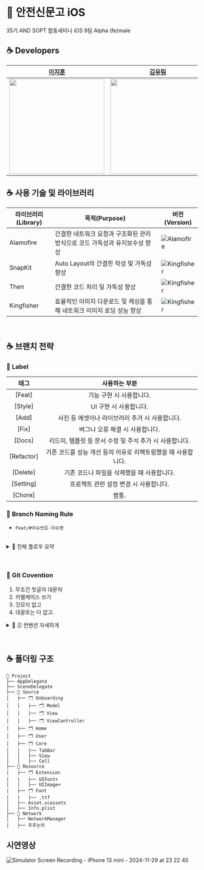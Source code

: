 # 🍎 안전신문고 iOS
35기 AND SOPT 합동세미나 iOS 9팀 Alpha (fe)male

## ☕️ Developers

| [이지훈](https://github.com/hooni0918) | [김유림](https://github.com/yurim830) | [김희은](https://github.com/HEHEEUN) | [김한열](https://github.com/OneTen19) |
| --- | --- | --- | --- |
| <img src="https://avatars.githubusercontent.com/u/109647045?v=4" width="250"/> | <img src="https://avatars.githubusercontent.com/u/157277372?v=4" width="250"/> | <img src="https://avatars.githubusercontent.com/u/105585135?v=4" width="250"/> | <img src="https://avatars.githubusercontent.com/u/63261054?v=4" width="250"/> | 


## ☕️ 사용 기술 및 라이브러리
| 라이브러리(Library) | 목적(Purpose)            | 버전(Version)                                                |
| ------------------- | ------------------------ | ------------------------------------------------------------ |
| Alamofire           | 간결한 네트워크 요청과 구조화된 관리 방식으로 코드 가독성과 유지보수성 향상        | ![Alamofire](https://img.shields.io/badge/Alamofire-5.10.1-orange)|
| SnapKit             | Auto Layout의 간결한 작성 및 가독성 향상| ![Kingfisher](https://img.shields.io/badge/SnapKit-5.7.1-black) |
| Then                | 간결한 코드 처리 및 가독성 향상        | ![Kingfisher](https://img.shields.io/badge/Then-3.0.0-white) |
| Kingfisher           | 효율적인 이미지 다운로드 및 캐싱을 통해 네트워크 이미지 로딩 성능 향상 | ![Kingfisher](https://img.shields.io/badge/Kingfisher-8.11.0-yellow) |
<br>

## ☕️ 브랜치 전략
### 💩 Label

|태그|사용하는 부분|
|:-----:|:-----:|
|[Feat]|기능 구현 시 사용합니다.|
|[Style]|UI 구현 시 사용합니다.|
|[Add]|사진 등 에셋이나 라이브러리 추가 시 사용합니다.|
|[Fix]|버그나 오류 해결 시 사용합니다.|
|[Docs]|리드미, 템플릿 등 문서 수정 및 주석 추가 시 사용합니다.|
|[Refactor]|기존 코드를 성능 개선 등의 이유로 리팩토링했을 때 사용합니다.|
|[Delete]|기존 코드나 파일을 삭제했을 때 사용합니다.|
|[Setting]|프로젝트 관련 설정 변경 시 사용합니다.|
|[Chore]| 짬통.|


### 💩 Branch Naming Rule
- `Feat/#이슈번호-이슈명`

<br>

<details>
<summary>
  🧄 전체 플로우 요약
</summary>


````


이슈를 파고 - 이슈 번호 생긴거 그대로 브랜치를 파고 - 작업할 브랜치로 이동해서 - 브랜치에서 작업후 커밋을 하고 푸시를 하고 - 메인 `yurim`에 머지를 한다.

💡 이슈를 파고

→ `Feat: withdrawAPI`


💡 이슈 번호 생긴거 그대로 브랜치를 파고

→ `Feat/#123-withdrawAPI`


작업할 브랜치로 이동해서 

브랜치에서 작업후 커밋을 하고 푸시를 하고 

머지하기

````

</details>

<br>
<br>

### 💩 Git Covention
1.  무조건 첫글자 대문자
2.  카멜케이스 쓰기
3.  깃모지 없고
4.  대괄호는 다 없고.

<details>
        
<summary>
  🧄 깃 컨벤션 자세하게
</summary>

    코드 컨벤션을 사용하는 이유는 모든 코드가 한사람이 작성한것같은 코드가 되어야 한다. 그래야 유지보수가 쉽고 이해도 빨라짐.
    
    [GitHub - StyleShare/swift-style-guide: StyleShare에서 작성한 Swift 한국어 스타일 가이드](https://github.com/StyleShare/swift-style-guide)
    
    들여쓰기 → 탭 
    
    줄바꿈 100자 → text editing 에서 넘어가면 **control M** 눌러서 개행.
    
    **빈 줄**
    
    - 빈 줄에는 공백이 포함되지 않도록 합니다.
    - 모든 파일은 빈 줄로 끝나도록 합니다.
    - MARK 구문 위와 아래에는 공백이 필요합니다.
    
    **임포트**
    
    모듈 임포트는 알파벳 순으로 정렬합니다. 내장 프레임워크를 먼저 임포트하고, 빈 줄로 구분하여 서드파티 프레임워크를 임포트합니다.
    
    ```swift
    import UIKit
    
    import SwiftyColor
    import SwiftyImage
    import Then
    import URLNavigator
    ```
    
    **클래스와 구조체**
    
    - 클래스와 구조체의 이름에는 UpperCamelCase를 사용합니다.
    - 클래스 이름에는 접두사Prefix를 붙이지 않습니다.
        
        **좋은 예:**
        
        ```swift
        class SomeClass {
          // class definition goes here
        }
        
        struct SomeStructure {
          // structure definition goes here
        }
        ```
        
        **나쁜 예:**
        
        ```swift
        class someClass {
        // class definition goes here
        }
        
        struct someStructure {
        // structure definition goes here
        }
        ```
        
    
    **함수**
    
    - 함수 이름에는 lowerCamelCase를 사용합니다.
    - 함수 이름 앞에는 되도록이면 `get`을 붙이지 않습니다.
        
        **좋은 예:**
        
        ```swift
        func name(for user: User) -> String?
        ```
        
        **나쁜 예:**
        
        ```swift
        func getName(for user: User) -> String?
        ```
        
    
    함수이름
    
    버튼 누르는거면
    
    `nextButtonTapped`
    
    명사 동사 순으로 결정
    
    **변수**
    
    - 변수 이름에는 lowerCamelCase를 사용합니다.
    
    **상수**
    
    - 상수 이름에는 lowerCamelCase를 사용합니다.
        
        **좋은 예:**
        
        ```
        let maximumNumberOfLines = 3
        ```
        
        **나쁜 예:**
        
        `let MaximumNumberOfLines = 3
        let MAX_LINES = 3`
        
    
    본 문서는 [크리에이티브 커먼즈 저작자표시 4.0 국제 라이센스](http://creativecommons.org/licenses/by/4.0/)에 따라 이용할 수 있으며, 저작권은 [전수열](https://github.com/devxoul)과 [StyleShare](https://stylesha.re/)에게 있습니다.
    
    **라이센스**
    
    - 프로토콜을 적용할 때에는 extension을 만들어서 관련된 메서드를 모아둡니다.
        
        **좋은 예**:
        
        ```swift
        final class MyViewController: UIViewController {
          // ...
        }
        
        // MARK: - UITableViewDataSource
        
        extension MyViewController: UITableViewDataSource {
          // ...
        }
        
        // MARK: - UITableViewDelegate
        
        extension MyViewController: UITableViewDelegate {
          // ...
        }
        ```
        
        **나쁜 예**:
        
        ```
        final class MyViewController: UIViewController, UITableViewDataSource, UITableViewDelegate {
          // ...
        }
        ```
        
    
    - 더이상 상속이 발생하지 않는 클래스는 항상 `final` 키워드로 선언합니다.
    
    - 가능하다면 변수를 정의할 때 함께 초기화하도록 합니다. [Then](https://github.com/devxoul/Then)을 사용하면 초기화와 함께 속성을 지정할 수 있습니다.
        
        ```swift
        let label = UILabel().then {
          $0.textAlignment = .center
          $0.textColor = .black
          $0.text = "Hello, World!"
        }
        ```
        
    
    **프로그래밍 권장사항**
    
    - `// MARK:`를 사용해서 연관된 코드를 구분짓습니다.
        
        Objective-C에서 제공하는 `#pragma mark`와 같은 기능으로, 연관된 코드와 그렇지 않은 코드를 구분할 때 사용합니다.
        
        간격은 위에 두줄, 아래 한줄
        
        ```
        // MARK: - 
          
        override init(frame: CGRect) {
          // doSomething()
        }
        
        deinit {
          // doSomething()
        }
        
        // MARK: - Layout
        
        override func layoutSubviews() {
          // doSomething()
        }
        
        // MARK: - Actions
        
        override func menuButtonDidTap() {
          // doSomething()
        }
        ```
        
    
    - `///`를 사용해서 문서화에 사용되는 주석을 남깁니다.
        
        ```
        /// 사용자 프로필을 그려주는 뷰
        class ProfileView: UIView {
        
          /// 사용자 닉네임을 그려주는 라벨
          var nameLabel: UILabel!
        }
        ```
        
    
    **주석**
    
    - 구조체를 생성할 때에는 Swift 구조체 생성자를 사용합니다.
        
        **좋은 예:**
        
        ```
        let frame = CGRect(x: 0, y: 0, width: 100, height: 100)
        ```
        
        **나쁜 예:**
        
        ```
        let frame = CGRectMake(0, 0, 100, 100)
        ```
        
    - 클래스와 구조체 내부에서는 `self`를 명시적으로 사용합니다.
    
    **클래스와 구조체**
    
    - 파라미터와 리턴 타입이 없는 Closure 정의시에는 `() -> Void`를 사용합니다.
        
        **좋은 예:**
        
        ```swift
        let completionBlock: (() -> Void)?
        ```
        
        **나쁜 예:**
        
        ```swift
        let completionBlock: (() -> ())?let completionBlock: ((Void) -> (Void))?
        ```
        
    
    **클로저**
    
    - Delegate 메서드는 프로토콜명으로 네임스페이스를 구분합니다.
        
        **좋은 예:**
        
        ```swift
        protocol UserCellDelegate {
          func userCellDidSetProfileImage(_ cell: UserCell)
          func userCell(_ cell: UserCell, didTapFollowButtonWith user: User)
        }
        ```
        
        **나쁜 예:**
        
        ```swift
        protocol UserCellDelegate {
          func didSetProfileImage()
          func followPressed(user: User)
        
          // `UserCell`이라는 클래스가 존재할 경우 컴파일 에러 발생
          func UserCell(_ cell: UserCell, didTapFollowButtonWith user: User)
        }
        ```
        
    
    **Delegate**
    
    - 약어로 시작하는 경우 소문자로 표기하고, 그 외의 경우에는 항상 대문자로 표기합니다.
        
        **좋은 예:**
        
        ```swift
          let userID: Int?
          let html: String?
          let websiteURL: URL?
          let urlString: String?
        
        ```
        
        **나쁜 예:**
        
        ```swift
          let userId: Int?
          let HTML: String?
          let websiteUrl: NSURL?
          let URLString: String?
        
        ```
        
    
    **약어**
    
    ```swift
    protocol SomeProtocol {
      // protocol definition goes here
    }
    
    struct SomeStructure: SomeProtocol, AnotherProtocol {
      // structure definition goes here
    }
    
    class SomeClass: SomeSuperclass, SomeProtocol, AnotherProtocol {
        // class definition goes here
    }
    
    extension UIViewController: SomeProtocol, AnotherProtocol {
      // doSomething()
    }`
    ```
    
    **좋은 예:**
    
    - extension을 통해 채택할 때도 동일하게 적용됩니다.
    - 구조체나 클래스에서 프로토콜을 채택할 때는 콜론과 빈칸을 넣어 구분하여 명시합니다.
    - 프로토콜의 이름에는 UpperCamelCase를 사용합니다.
    
    **프로토콜**
    
    - enum의 각 case에는 lowerCamelCase를 사용합니다.
        
        **좋은 예:**
        
        ```swift
        enum Result {
          case .success
          case .failure
        }
        ```
        
        **나쁜 예:**
        
        ```swift
        enum Result {
          case .Success
          case .Failure
        }
        
        enum result {
          case .Success
          case .Failure
        }
        ```
        
    - enum의 이름에는 UpperCamelCase를 사용합니다.


</details>

<br>
<br>

## ☕️ 폴더링 구조
```
📁 Project
├── AppDelegate
├── SceneDelegate
├── 📁 Source
│   ├── 🗂️ Onboarding
│   │   ├── 🗂️ Model
│   │   ├── 🗂️ View
│   │   ├── 🗂️ ViewController
│   ├── 🗂️ Home
│   ├── 🗂️ User
│   ├── 🗂️ Core
│   │   ├── TabBar
│   │   ├── View
│   │   ├── Cell
├── 📁 Resource
|   ├── 🗂️ Extension
|   |   ├── UIFont+
|   |   ├── UIImage+
|   ├── 🗂️ Font
|   |   ├── .ttf
|   ├── Asset.xcassets
│   ├── Info.plist
├── 📁 Network
│   ├── NetworkManager
│   ├── 추후논의

```


## 시연영상
![Simulator Screen Recording - iPhone 13 mini - 2024-11-29 at 23 22 40](https://github.com/user-attachments/assets/3d5ab7d6-8478-4f32-9e51-2cd37708df9b)

